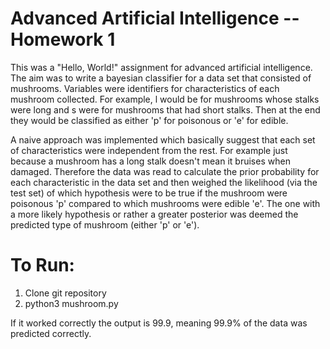 
# Advanced Artificial Intelligence -- Homework 1

This was a "Hello, World!" assignment for advanced artificial intelligence. The aim was to write a bayesian classifier for a data set that consisted of mushrooms. Variables were identifiers for characteristics of each mushroom collected. For example, l would be for mushrooms whose stalks were long and s were for mushrooms that had short stalks. Then at the end they would be classified as either 'p' for poisonous or 'e' for edible. 

A naive approach was implemented which basically suggest that each set of characteristics were independent from the rest. For example just because a mushroom has a long stalk doesn't mean it bruises when damaged. Therefore the data was read to calculate the prior probability for each characteristic in the data set and then weighed the likelihood (via the test set) of which hypothesis were to be true if the mushroom were poisonous 'p' compared to which mushrooms were edible 'e'. The one with a more likely hypothesis or rather a greater posterior was deemed the predicted type of mushroom (either 'p' or 'e').


# To Run:
  1) Clone git repository
  2) python3 mushroom.py
  
If it worked correctly the output is 99.9, meaning 99.9% of the data was predicted correctly.
